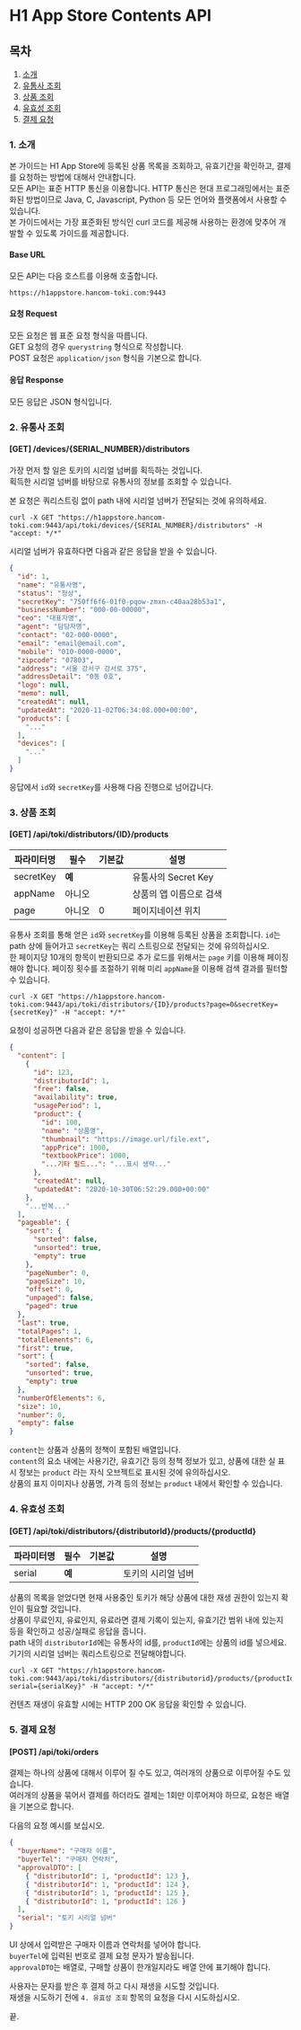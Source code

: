 # H1 App Store Contents API

## 목차

1. [소개](#1-소개)
2. [유통사 조회](#2-유통사-조회)
3. [상품 조회](#3-상품-조회)
4. [유효성 조회](#4-유효성-조회)
5. [결제 요청](#5-결제-요청)

### 1. 소개

본 가이드는 H1 App Store에 등록된 상품 목록을 조회하고, 유효기간을 확인하고, 결제를 요청하는 방법에 대해서 안내합니다.  
모든 API는 표준 HTTP 통신을 이용합니다. HTTP 통신은 현대 프로그래밍에서는 표준화된 방법이므로 Java, C, Javascript, Python 등 모든 언어와 플랫폼에서 사용할 수 있습니다.  
본 가이드에서는 가장 표준화된 방식인 curl 코드를 제공해 사용하는 환경에 맞추어 개발할 수 있도록 가이드를 제공합니다.

#### Base URL

모든 API는 다음 호스트를 이용해 호출합니다.

```shell script
https://h1appstore.hancom-toki.com:9443
```

#### 요청 Request

모든 요청은 웹 표준 요청 형식을 따릅니다.  
GET 요청의 경우 `querystring` 형식으로 작성합니다.  
POST 요청은 `application/json` 형식을 기본으로 합니다.  

#### 응답 Response

모든 응답은 JSON 형식입니다. 

### 2. 유통사 조회
#### [GET] /devices/{SERIAL_NUMBER}/distributors

가장 먼저 할 일은 토키의 시리얼 넘버를 획득하는 것입니다.  
획득한 시리얼 넘버를 바탕으로 유통사의 정보를 조회할 수 있습니다.

본 요청은 쿼리스트링 없이 path 내에 시리얼 넘버가 전달되는 것에 유의하세요.

```shell script
curl -X GET "https://h1appstore.hancom-toki.com:9443/api/toki/devices/{SERIAL_NUMBER}/distributors" -H "accept: */*"
```  

시리얼 넘버가 유효하다면 다음과 같은 응답을 받을 수 있습니다.

```json
{
  "id": 1,
  "name": "유통사명",
  "status": "정상",
  "secretKey": "750ff6f6-01f0-pqow-zmxn-c40aa28b53a1",
  "businessNumber": "000-00-00000",
  "ceo": "대표자명",
  "agent": "담당자명",
  "contact": "02-000-0000",
  "email": "email@email.com",
  "mobile": "010-0000-0000",
  "zipcode": "07803",
  "address": "서울 강서구 강서로 375",
  "addressDetail": "0동 0호",
  "logo": null,
  "memo": null,
  "createdAt": null,
  "updatedAt": "2020-11-02T06:34:08.000+00:00",
  "products": [
    "..."
  ],
  "devices": [
    "..."
  ]
}
```

응답에서 `id`와 `secretKey`를 사용해 다음 진행으로 넘어갑니다.

### 3. 상품 조회
#### [GET] /api/toki/distributors/{ID}/products

|파라미터명    |필수    |기본값|설명                  |
|------------|-------|-----|---------------------|
|secretKey   |**예** |     |유통사의 Secret Key    |
|appName     |아니오  |     |상품의 앱 이름으로 검색  |
|page        |아니오  |0    |페이지네이션 위치       |

유통사 조회를 통해 얻은 `id`와 `secretKey`를 이용해 등록된 상품을 조회합니다. `id`는 path 상에 들어가고 `secretKey`는 쿼리 스트링으로 전달되는 것에 유의하십시오.  
한 페이지당 10개의 항목이 반환되므로 추가 로드를 위해서는 `page` 키를 이용해 페이징 해야 합니다. 페이징 횟수를 조절하기 위해 미리 `appName`을 이용해 검색 결과를 필터할 수 있습니다.

```shell script
curl -X GET "https://h1appstore.hancom-toki.com:9443/api/toki/distributors/{ID}/products?page=0&secretKey={secretKey}" -H "accept: */*"
```

요청이 성공하면 다음과 같은 응답을 받을 수 있습니다.

```json
{
  "content": [
    {
      "id": 123,
      "distributorId": 1,
      "free": false,
      "availability": true,
      "usagePeriod": 1,
      "product": {
        "id": 100,
        "name": "상품명",
        "thumbnail": "https://image.url/file.ext",
        "appPrice": 1000,
        "textbookPrice": 1000,
        "...기타 필드...": "...표시 생략..."
      },
      "createdAt": null,
      "updatedAt": "2020-10-30T06:52:29.000+00:00"
    },
    "...반복..."
  ],
  "pageable": {
    "sort": {
      "sorted": false,
      "unsorted": true,
      "empty": true
    },
    "pageNumber": 0,
    "pageSize": 10,
    "offset": 0,
    "unpaged": false,
    "paged": true
  },
  "last": true,
  "totalPages": 1,
  "totalElements": 6,
  "first": true,
  "sort": {
    "sorted": false,
    "unsorted": true,
    "empty": true
  },
  "numberOfElements": 6,
  "size": 10,
  "number": 0,
  "empty": false
}
```

`content`는 상품과 상품의 정책이 포함된 배열입니다.  
`content`의 요소 내에는 사용기간, 유효기간 등의 정책 정보가 있고, 상품에 대한 실 표시 정보는 `product` 라는 자식 오브젝트로 표시된 것에 유의하십시오.  
상품의 표지 이미지나 상품명, 가격 등의 정보는 `product` 내에서 확인할 수 있습니다.

### 4. 유효성 조회
#### [GET] /api/toki/distributors/{distributorId}/products/{productId}

|파라미터명    |필수    |기본값|설명                  |
|------------|-------|-----|---------------------|
|serial   |**예** |     |토키의 시리얼 넘버    |

상품의 목록을 얻었다면 현재 사용중인 토키가 해당 상품에 대한 재생 권한이 있는지 확인이 필요할 것입니다.  
상품이 무료인지, 유료인지, 유료라면 결제 기록이 있는지, 유효기간 범위 내에 있는지 등을 확인하고 성공/실패로 응답을 줍니다.  
path 내의 `distributorId`에는 유통사의 id를, `productId`에는 상품의 id를 넣으세요.  
기기의 시리얼 넘버는 쿼리스트링으로 전달해야합니다.

```shell script
curl -X GET "https://h1appstore.hancom-toki.com:9443/api/toki/distributors/{distributorid}/products/{productId}?serial={serialKey}" -H "accept: */*"
```

컨텐츠 재생이 유효할 시에는 HTTP 200 OK 응답을 확인할 수 있습니다.

### 5. 결제 요청
#### [POST] /api/toki/orders

결제는 하나의 상품에 대해서 이루어 질 수도 있고, 여러개의 상품으로 이루어질 수도 있습니다.  
여러개의 상품을 묶어서 결제를 하더라도 결제는 1회만 이루어져야 하므로, 요청은 배열을 기본으로 합니다.

다음의 요청 예시를 보십시오.

```json
{
  "buyerName": "구매자 이름",
  "buyerTel": "구매자 연락처",
  "approvalDTO": [
    { "distributorId": 1, "productId": 123 },
    { "distributorId": 1, "productId": 124 },
    { "distributorId": 1, "productId": 125 },
    { "distributorId": 1, "productId": 126 }
  ],
  "serial": "토키 시리얼 넘버"
}
```
UI 상에서 입력받은 구매자 이름과 연락처를 넣어야 합니다.  
`buyerTel`에 입력된 번호로 결제 요청 문자가 발송됩니다.  
`approvalDTO`는 배열로, 구매할 상품이 한개일지라도 배열 안에 표기해야 합니다.  

사용자는 문자를 받은 후 결제 하고 다시 재생을 시도할 것입니다.  
재생을 시도하기 전에 `4. 유효성 조회` 항목의 요청을 다시 시도하십시오.

끝.
